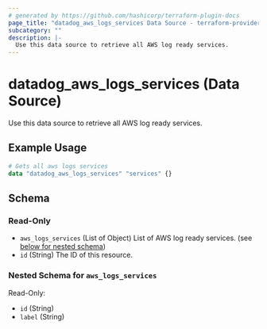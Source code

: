 ```yaml
---
# generated by https://github.com/hashicorp/terraform-plugin-docs
page_title: "datadog_aws_logs_services Data Source - terraform-provider-datadog"
subcategory: ""
description: |-
  Use this data source to retrieve all AWS log ready services.
---
```


# datadog_aws_logs_services (Data Source)

Use this data source to retrieve all AWS log ready services.

## Example Usage

```terraform
# Gets all aws logs services
data "datadog_aws_logs_services" "services" {}
```

<!-- schema generated by tfplugindocs -->
## Schema

### Read-Only

- `aws_logs_services` (List of Object) List of AWS log ready services. (see [below for nested schema](#nestedatt--aws_logs_services))
- `id` (String) The ID of this resource.

<a id="nestedatt--aws_logs_services"></a>
### Nested Schema for `aws_logs_services`

Read-Only:

- `id` (String)
- `label` (String)


